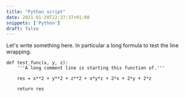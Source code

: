 ```yaml
---
title: "Python script"
date: 2021-01-20T22:37:37+01:00
snippets: ['Python']
draft: false 
---
```


Let's write something here. In particular a long formula to test the line
wrapping.

``` python3
def test_func(x, y, z):
    '''A long comment line is starting this function of.'''

    res = x**2 + y**2 + z**2 + x*y*z + 2*x + 2*y + 2*z

    return res
```
